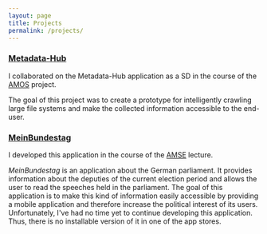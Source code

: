 ```yaml
---
layout: page
title: Projects
permalink: /projects/
---
```


### [Metadata-Hub](https://github.com/amos-project2/metadata-hub)

I collaborated on the Metadata-Hub application as a SD in
the course of the [AMOS](https://oss.cs.fau.de/teaching/specific/amos/) project.

The goal of this project was to create a prototype for intelligently crawling
large file systems and make the collected information accessible to the end-user.

### [MeinBundestag](https://github.com/fischerbenjamin/meinbundestag)

I developed this application in the course of the 
[AMSE](https://oss.cs.fau.de/teaching/specific/amse) lecture.

*MeinBundestag* is an application about the German parliament.
It provides information about the deputies of the current election period and
allows the user to read the speeches held in the parliament. The goal of this
application is to make this kind of information easily accessible by
providing a mobile application and therefore increase the political interest
of its users. Unfortunately, I've had no time yet to continue developing
this application. Thus, there is no installable version of it in one of the app
stores.
